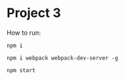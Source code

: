 # Project 3

How to run:

```
npm i
```

```
npm i webpack webpack-dev-server -g
```

```
npm start
```
